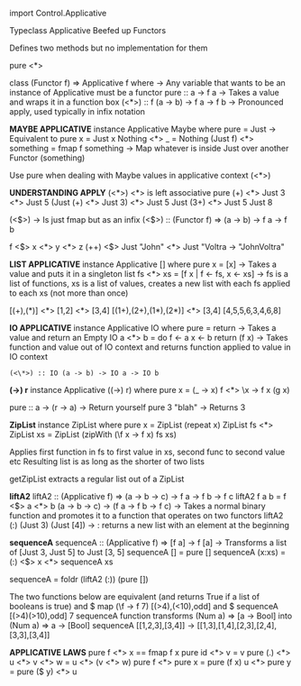 import Control.Applicative

Typeclass Applicative
Beefed up Functors

Defines two methods but no implementation for them

pure
<\*>

class (Functor f) => Applicative f where -> Any variable that wants to be an instance of Applicative must be a functor
    pure :: a -> f a  -> Takes a value and wraps it in a function box
    (<\*>) :: f (a -> b) -> f a -> f b -> Pronounced apply, used typically in infix notation

__MAYBE APPLICATIVE__
instance Applicative Maybe where 
    pure = Just -> Equivalent to pure x = Just x
    Nothing <\*> _ = Nothing
    (Just f) <\*> something = fmap f something -> Map whatever is inside Just over another Functor (something)

Use pure when dealing with Maybe values in applicative context (<\*>)

__UNDERSTANDING APPLY__ (<\*>)
<\*> is left associative
pure (+) <\*> Just 3 <\*> Just 5
(Just (+) <\*> Just 3) <\*> Just 5
Just (3+) <\*> Just 5
Just 8

(<\$>) -> Is just fmap but as an infix
(<\$>) :: (Functor f) => (a -> b) -> f a -> f b

f <\$> x <\*> y <\*> z
(++) <\$> Just "John" <\*> Just "Voltra -> "JohnVoltra"

__LIST APPLICATIVE__
instance Applicative [] where
    pure x = [x] -> Takes a value and puts it in a singleton list
    fs <\*> xs = [f x | f <- fs, x <- xs] -> fs is a list of functions, xs is a list of values, creates a new list with each fs applied to each xs (not more than once)

[(+),(\*)] <\*> [1,2] <\*> [3,4]
[(1+),(2+),(1\*),(2\*)] <\*> [3,4]
[4,5,5,6,3,4,6,8]

__IO APPLICATIVE__
instance Applicative IO where
    pure = return -> Takes a value and return an Empty IO
    a <\*> b = do
        f <- a
        x <- b
        return (f x) -> Takes function and value out of IO context and returns function applied to value in IO context

    (<\*>) :: IO (a -> b) -> IO a -> IO b

__(->) r__
instance Applicative ((->) r) where
    pure x = (\_ -> x)
    f <\*> \x -> f x (g x)

pure :: a -> (r -> a) -> Return yourself 
pure 3 "blah" -> Returns 3

__ZipList__
instance ZipList where
    pure x = ZipList (repeat x)
    ZipList fs <\*> ZipList xs = ZipList (zipWith (\f x -> f x) fs xs)

Applies first function in fs to first value in xs, second func to second value etc
Resulting list is as long as the shorter of two lists

getZipList extracts a regular list out of a ZipList

__liftA2__
liftA2 :: (Applicative f) => (a -> b -> c) -> f a -> f b -> f c
liftA2 f a b = f <\$> a <\*> b
(a -> b -> c) -> (f a -> f b -> f c) -> Takes a normal binary function and promotes it to a function that operates on two functors
liftA2 (:) (Just 3) (Just [4]) -> : returns a new list with an element at the beginning

__sequenceA__
sequenceA :: (Applicative f) => [f a] -> f [a] -> Transforms a list of [Just 3, Just 5] to Just [3, 5]
sequenceA [] = pure []
sequenceA (x:xs) = (:) <\$> x <\*> sequenceA xs

sequenceA = foldr (liftA2 (:)) (pure [])

The two functions below are equivalent (and returns True if a list of booleans is true)
and $ map (\f -> f 7) [(>4),(<10),odd]
and $ sequenceA [(>4)(>10),odd] 7
sequenceA function transforms (Num a) => [a -> Bool] into (Num a) => a -> [Bool]
sequenceA [[1,2,3],[3,4]] -> [[1,3],[1,4],[2,3],[2,4],[3,3],[3,4]]

__APPLICATIVE LAWS__
pure f <\*> x == fmap f x
pure id <\*> v = v
pure (.) <\*> u <\*> v <\*> w = u <\*> (v <\*> w)
pure f <\*> pure x = pure (f x)
u <\*> pure y = pure ($ y) <\*> u
